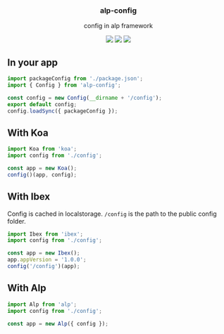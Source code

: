 <h3 align="center">
  alp-config
</h3>

<p align="center">
  config in alp framework
</p>

<p align="center">
  <a href="https://npmjs.org/package/alp-config"><img src="https://img.shields.io/npm/v/alp-config.svg?style=flat-square"></a>
  <a href="https://david-dm.org/alpjs/alp-config"><img src="https://david-dm.org/alpjs/alp-config.svg?style=flat-square"></a>
  <a href="https://dependencyci.com/github/alpjs/alp-config"><img src="https://dependencyci.com/github/alpjs/alp-config/badge?style=flat-square"></a>
</p>

## In your app

```js
import packageConfig from './package.json';
import { Config } from 'alp-config';

const config = new Config(__dirname + '/config');
export default config;
config.loadSync({ packageConfig });
```

## With Koa

```js
import Koa from 'koa';
import config from './config';

const app = new Koa();
config()(app, config);
```

## With Ibex

Config is cached in localstorage. `/config` is the path to the public config folder.

```js
import Ibex from 'ibex';
import config from './config';

const app = new Ibex();
app.appVersion = '1.0.0';
config('/config')(app);
```


## With Alp

```js
import Alp from 'alp'; 
import config from './config';

const app = new Alp({ config });
```
